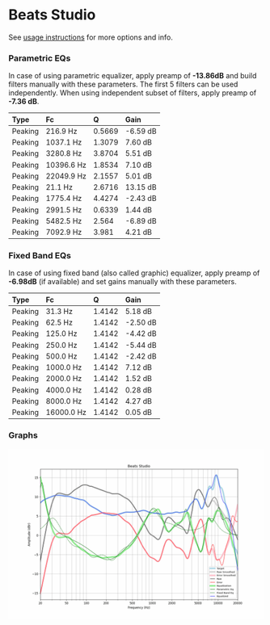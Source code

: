 # Beats Studio
See [usage instructions](https://github.com/jaakkopasanen/AutoEq#usage) for more options and info.

### Parametric EQs
In case of using parametric equalizer, apply preamp of **-13.86dB** and build filters manually
with these parameters. The first 5 filters can be used independently.
When using independent subset of filters, apply preamp of **-7.36 dB**.

| Type    | Fc         |      Q | Gain     |
|:--------|:-----------|:-------|:---------|
| Peaking | 216.9 Hz   | 0.5669 | -6.59 dB |
| Peaking | 1037.1 Hz  | 1.3079 | 7.60 dB  |
| Peaking | 3280.8 Hz  | 3.8704 | 5.51 dB  |
| Peaking | 10396.6 Hz | 1.8534 | 7.10 dB  |
| Peaking | 22049.9 Hz | 2.1557 | 5.01 dB  |
| Peaking | 21.1 Hz    | 2.6716 | 13.15 dB |
| Peaking | 1775.4 Hz  | 4.4274 | -2.43 dB |
| Peaking | 2991.5 Hz  | 0.6339 | 1.44 dB  |
| Peaking | 5482.5 Hz  | 2.564  | -6.89 dB |
| Peaking | 7092.9 Hz  | 3.981  | 4.21 dB  |

### Fixed Band EQs
In case of using fixed band (also called graphic) equalizer, apply preamp of **-6.98dB**
(if available) and set gains manually with these parameters.

| Type    | Fc         |      Q | Gain     |
|:--------|:-----------|:-------|:---------|
| Peaking | 31.3 Hz    | 1.4142 | 5.18 dB  |
| Peaking | 62.5 Hz    | 1.4142 | -2.50 dB |
| Peaking | 125.0 Hz   | 1.4142 | -4.42 dB |
| Peaking | 250.0 Hz   | 1.4142 | -5.44 dB |
| Peaking | 500.0 Hz   | 1.4142 | -2.42 dB |
| Peaking | 1000.0 Hz  | 1.4142 | 7.12 dB  |
| Peaking | 2000.0 Hz  | 1.4142 | 1.52 dB  |
| Peaking | 4000.0 Hz  | 1.4142 | 0.28 dB  |
| Peaking | 8000.0 Hz  | 1.4142 | 4.27 dB  |
| Peaking | 16000.0 Hz | 1.4142 | 0.05 dB  |

### Graphs
![](./Beats%20Studio.png)